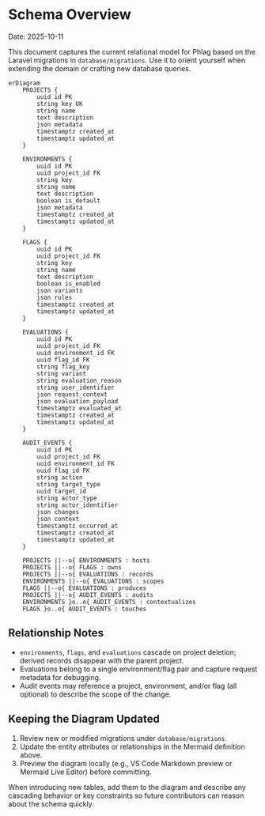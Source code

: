 # Schema Overview

Date: 2025-10-11

This document captures the current relational model for Phlag based on the Laravel migrations in `database/migrations`. Use it to orient yourself when extending the domain or crafting new database queries.

```mermaid
erDiagram
    PROJECTS {
        uuid id PK
        string key UK
        string name
        text description
        json metadata
        timestamptz created_at
        timestamptz updated_at
    }

    ENVIRONMENTS {
        uuid id PK
        uuid project_id FK
        string key
        string name
        text description
        boolean is_default
        json metadata
        timestamptz created_at
        timestamptz updated_at
    }

    FLAGS {
        uuid id PK
        uuid project_id FK
        string key
        string name
        text description
        boolean is_enabled
        json variants
        json rules
        timestamptz created_at
        timestamptz updated_at
    }

    EVALUATIONS {
        uuid id PK
        uuid project_id FK
        uuid environment_id FK
        uuid flag_id FK
        string flag_key
        string variant
        string evaluation_reason
        string user_identifier
        json request_context
        json evaluation_payload
        timestamptz evaluated_at
        timestamptz created_at
        timestamptz updated_at
    }

    AUDIT_EVENTS {
        uuid id PK
        uuid project_id FK
        uuid environment_id FK
        uuid flag_id FK
        string action
        string target_type
        uuid target_id
        string actor_type
        string actor_identifier
        json changes
        json context
        timestamptz occurred_at
        timestamptz created_at
        timestamptz updated_at
    }

    PROJECTS ||--o{ ENVIRONMENTS : hosts
    PROJECTS ||--o{ FLAGS : owns
    PROJECTS ||--o{ EVALUATIONS : records
    ENVIRONMENTS ||--o{ EVALUATIONS : scopes
    FLAGS ||--o{ EVALUATIONS : produces
    PROJECTS ||--o{ AUDIT_EVENTS : audits
    ENVIRONMENTS }o..o{ AUDIT_EVENTS : contextualizes
    FLAGS }o..o{ AUDIT_EVENTS : touches
```

## Relationship Notes

- `environments`, `flags`, and `evaluations` cascade on project deletion; derived records disappear with the parent project.
- Evaluations belong to a single environment/flag pair and capture request metadata for debugging.
- Audit events may reference a project, environment, and/or flag (all optional) to describe the scope of the change.

## Keeping the Diagram Updated

1. Review new or modified migrations under `database/migrations`.
2. Update the entity attributes or relationships in the Mermaid definition above.
3. Preview the diagram locally (e.g., VS Code Markdown preview or Mermaid Live Editor) before committing.

When introducing new tables, add them to the diagram and describe any cascading behavior or key constraints so future contributors can reason about the schema quickly.
